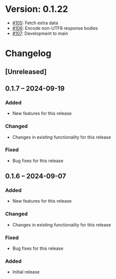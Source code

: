 # Version: 0.1.22

* [#105](https://github.com/ConductionNL/openconnector/pull/105): Fetch extra data
* [#106](https://github.com/ConductionNL/openconnector/pull/106): Encode non-UTF8 response bodies
* [#107](https://github.com/ConductionNL/openconnector/pull/107): Development to main


# Changelog

## [Unreleased]
## 0.1.7 – 2024-09-19
### Added
- New features for this release

### Changed
- Changes in existing functionality for this release

### Fixed
- Bug fixes for this release

## 0.1.6 – 2024-09-07
### Added
- New features for this release

### Changed
- Changes in existing functionality for this release

### Fixed
- Bug fixes for this release

### Added
- Initial release

